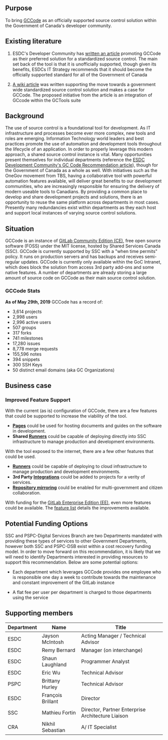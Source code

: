 ## Purpose
To bring [GCCode](https://gccode.ssc-spc.gc.ca) as an officially supported source control solution within the Government of Canada's developer community.

## Existing literature

1. ESDC's Developer Community has [written an article](http://www.gcpedia.gc.ca/wiki/ESDC_Development_Community_-_GC_Code_Recommendation) promoting GCCode as their preferred solution for a standardized source control. The main set back of the tool is that it is unofficially supported, though given its benefits, ESDCs IT Strategy recommends that it should become the officially supported standard for all of the Government of Canada 

2. [A wiki article](https://wiki.gccollab.ca/GCcode/ConceptCase) was written supporting the move towards a government wide standardized source control solution and makes a case for GCCode. The proposed initiative from the article is an integration of GCcode within the GCTools suite

## Background 

The use of source control is a foundational tool for development. As IT infrastructure and processes become ever more complex, new tools and roles are emerging. Information Technology world leaders and best practices promote the use of automation and development tools throughout the lifecycle of an application. In order to properly leverage this modern approach, a shared source control instance is vital. Many opportunities present themselves for individual departments (reference the [ESDC Development Community's GC Code Recommendation article](http://www.gcpedia.gc.ca/wiki/ESDC_Development_Community_-_GC_Code_Recommendation)), though for the Government of Canada as a whole as well. With initiatives such as the OneGov movement from TBS, having a collaborative tool with powerful automation features available, will deliver great benefits to our development communities, who are increasingly responsible for ensuring the delivery of modern useable tools to Canadians. By providing a common place to develop and share development projects and solutions, there is an opportunity to reuse the same platform across departments in most cases. Presently many redundancies exist within departments as they each host and support local instances of varying source control solutions. 


## Situation 

GCCode is an instance of [GitLab Community Edition (CE)](https://gitlab.com/gitlab-org/gitlab-ce/), free open source software (FOSS) under the MIT license, hosted by Shared Services Canada (SSC). GCCode is currently supported by SSC with a "when time permits" policy. It runs on production servers and has backups and receives semi-regular updates. GCCode is currently only available within the GoC Intranet, which does block the solution from access 3rd party add-ons and some native features. A number of departments are already storing a large amount of source code on GCCode as their main source control solution. 

### GCCode Stats

**As of May 29th, 2019** GCCode has a record of:
<!-- not all stats may be needed for this, but listing them all for now -->
* 3,614 projects
* 2,998 users
* 2,996 active users
* 507 groups
* 317 forks
* 741 milestones
* 17,280 issues
* 8,778 merge requests
* 155,596 notes
* 394 snippets
* 300 SSH Keys
* 50 distinct email domains (aka GC Organizations)


## Business case 

### Improved Feature Support

With the current (as is) configuration of GCCode, there are a few features that could be supported to increase the viability of the tool.

* **[Pages](https://about.gitlab.com/product/pages/)** could be used for hosting documents and guides on the software in development.
* **Shared [Runners](https://docs.gitlab.com/runner/)** could be capable of deploying directly into SSC infrastructure to manage production and development environments.

With the tool exposed to the internet, there are a few other features that could be used.

* **[Runners](https://docs.gitlab.com/runner/)** could be capable of deploying to cloud infrastructure to manage production and development environments.
* **3rd Party [Integrations](https://docs.gitlab.com/ce/integration/)** could be added to projects for a verity of services.
* **[Repository mirroring](https://docs.gitlab.com/ce/workflow/repository_mirroring.html)** could be enabled for multi-government and citizen collaboration.

With funding for the [GitLab Enterprise Edition (EE)](https://gitlab.com/gitlab-org/gitlab-ee), even more features could be available. The [feature list](https://about.gitlab.com/pricing/self-managed/feature-comparison/) details the improvements available.

## Potential Funding Options

SSC and PSPC-Digital Services Branch are two Departments mandated with providing these types of services to other Government Departments, however both SSC and PSPC-DSB exist within a cost recovery funding model. In order to move forward on this recommendation, it is likely that we will need to identify Departments interested in providing resources to support this recommendation. Below are some potential options:

- Each department which leverages GCCode provides one employee who is responsible one day a week to contribute towards the maintenance and constant improvement of the GitLab instance 

- A flat fee per user per department is charged to those departments using the service

## Supporting members

| Department  	| Name  		| Title 			 	|
|---		|---			|---					|
| ESDC  	| Jayson McIntosh  	| Acting Manager / Technical Advisor  	|
| ESDC		| Remy Bernard		| Manager (on interchange)		|
| ESDC | Shaun Laughland | Programmer Analyst |
| ESDC | Eric Wu | Technical Advisor |
| PSPC | Brittany Hurley | Technical Advisor |
| ESDC | François Brillant | Director |
| SSC | Mathieu Fortin | Director, Partner Enterprise Architecture Liaison |
| CRA | Nikhil Sebastian | A/ IT Specialist |
